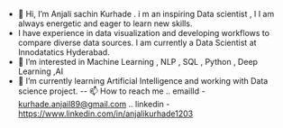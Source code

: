 - 👋 Hi, I’m  Anjali sachin Kurhade . i m an inspiring Data scientist , I I am always energetic and eager to learn new skills.
- I have experience in data visualization and developing workflows to compare diverse data sources. I am currently a Data Scientist at Innodatatics Hyderabad.
- 👀 I’m interested in Machine Learning , NLP , SQL , Python , Deep Learning ,AI
- 🌱 I’m currently learning Artificial Intelligence and working with Data science project.
-- 📫 How to reach me .. emailId - kurhade.anjail89@gmail.com   .. linkedin - https://www.linkedin.com/in/anjalikurhade1203 

<!---
Anjali1203Kurhade/Anjali1203Kurhade is a ✨ special ✨ repository because its `README.md` (this file) appears on your GitHub profile.
You can click the Preview link to take a look at your changes.
--->
